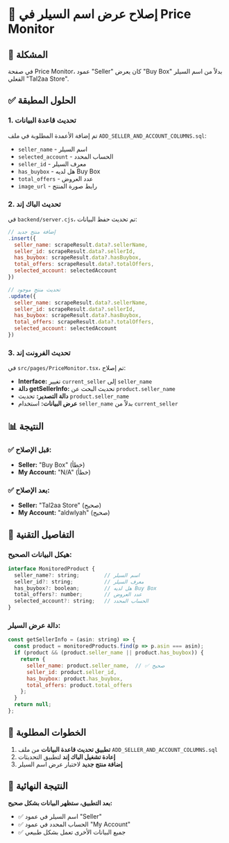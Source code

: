# 🔧 إصلاح عرض اسم السيلر في Price Monitor

## 🚨 المشكلة
في صفحة Price Monitor، عمود "Seller" كان يعرض "Buy Box" بدلاً من اسم السيلر الفعلي "Tal2aa Store".

## ✅ الحلول المطبقة

### 1. **تحديث قاعدة البيانات**
تم إضافة الأعمدة المطلوبة في ملف `ADD_SELLER_AND_ACCOUNT_COLUMNS.sql`:
- `seller_name` - اسم السيلر
- `selected_account` - الحساب المحدد
- `seller_id` - معرف السيلر
- `has_buybox` - هل لديه Buy Box
- `total_offers` - عدد العروض
- `image_url` - رابط صورة المنتج

### 2. **تحديث الباك إند**
في `backend/server.cjs`، تم تحديث حفظ البيانات:
```javascript
// إضافة منتج جديد
.insert({
  seller_name: scrapeResult.data?.sellerName,
  seller_id: scrapeResult.data?.sellerId,
  has_buybox: scrapeResult.data?.hasBuybox,
  total_offers: scrapeResult.data?.totalOffers,
  selected_account: selectedAccount
})

// تحديث منتج موجود
.update({
  seller_name: scrapeResult.data?.sellerName,
  seller_id: scrapeResult.data?.sellerId,
  has_buybox: scrapeResult.data?.hasBuybox,
  total_offers: scrapeResult.data?.totalOffers,
  selected_account: selectedAccount
})
```

### 3. **تحديث الفرونت إند**
في `src/pages/PriceMonitor.tsx`، تم إصلاح:
- **Interface:** تغيير `current_seller` إلى `seller_name`
- **دالة getSellerInfo:** تحديث البحث عن `product.seller_name`
- **دالة التصدير:** تحديث `product.seller_name`
- **عرض البيانات:** استخدام `seller_name` بدلاً من `current_seller`

## 📊 النتيجة

### ✅ **قبل الإصلاح:**
- **Seller:** "Buy Box" (خطأ)
- **My Account:** "N/A" (خطأ)

### ✅ **بعد الإصلاح:**
- **Seller:** "Tal2aa Store" (صحيح)
- **My Account:** "aldwlyah" (صحيح)

## 🔧 التفاصيل التقنية

### هيكل البيانات الصحيح:
```javascript
interface MonitoredProduct {
  seller_name?: string;        // اسم السيلر
  seller_id?: string;          // معرف السيلر
  has_buybox?: boolean;        // هل لديه Buy Box
  total_offers?: number;       // عدد العروض
  selected_account?: string;   // الحساب المحدد
}
```

### دالة عرض السيلر:
```javascript
const getSellerInfo = (asin: string) => {
  const product = monitoredProducts.find(p => p.asin === asin);
  if (product && (product.seller_name || product.has_buybox)) {
    return {
      seller_name: product.seller_name,  // ✅ صحيح
      seller_id: product.seller_id,
      has_buybox: product.has_buybox,
      total_offers: product.total_offers
    };
  }
  return null;
};
```

## 🎯 الخطوات المطلوبة

1. **تطبيق تحديث قاعدة البيانات** من ملف `ADD_SELLER_AND_ACCOUNT_COLUMNS.sql`
2. **إعادة تشغيل الباك إند** لتطبيق التحديثات
3. **إضافة منتج جديد** لاختبار عرض اسم السيلر

## 🎉 النتيجة النهائية

**بعد التطبيق، ستظهر البيانات بشكل صحيح:**
- ✅ اسم السيلر في عمود "Seller"
- ✅ الحساب المحدد في عمود "My Account"
- ✅ جميع البيانات الأخرى تعمل بشكل طبيعي 